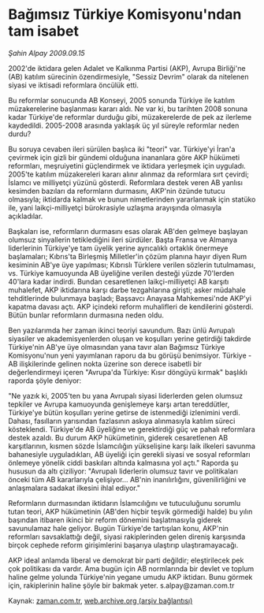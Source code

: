 # Bağımsız Türkiye Komisyonu'ndan tam isabet

*Şahin Alpay 2009.09.15*

<tr><td class="metin" colspan="2" style="padding-top: 20px; padding-left: 5px; padding-right: 10px;">2002'de iktidara gelen Adalet ve Kalkınma Partisi (AKP), Avrupa Birliği'ne (AB) katılım sürecinin özendirmesiyle, "Sessiz Devrim" olarak da nitelenen siyasi ve iktisadi reformlara öncülük etti.</td></tr><tr><td class="metin" colspan="2" style="padding-top: 20px; padding-left: 5px; padding-right: 10px;"><p>Bu reformlar sonucunda AB Konseyi, 2005 sonunda Türkiye ile katılım müzakerelerine başlanması kararı aldı. Ne var ki, bu tarihten 2008 sonuna kadar Türkiye'de reformlar durduğu gibi, müzakerelerde de pek az ilerleme kaydedildi. 2005-2008 arasında yaklaşık üç yıl süreyle reformlar neden durdu?
<p>Bu soruya cevaben ileri sürülen başlıca iki "teori" var. Türkiye'yi İran'a çevirmek için gizli bir gündemi olduğuna inananlara göre AKP hükümeti reformları, meşruiyetini güçlendirmek ve iktidara yerleşmek için uyguladı. 2005'te katılım müzakereleri kararı alınır alınmaz da reformlara sırt çevirdi; İslamcı ve milliyetçi yüzünü gösterdi. Reformlara destek veren AB yanlısı kesimden bazıları da reformların durmasını, AKP'nin özünde tutucu olmasıyla; iktidarda kalmak ve bunun nimetlerinden yararlanmak için statüko ile, yani laikçi-milliyetçi bürokrasiyle uzlaşma arayışında olmasıyla açıkladılar.
<p>Başkaları ise, reformların durmasını esas olarak AB'den gelmeye başlayan olumsuz sinyallerin tetiklediğini ileri sürdüler. Başta Fransa ve Almanya liderlerinin Türkiye'ye tam üyelik yerine ayrıcalıklı ortaklık önermeye başlamaları; Kıbrıs'ta Birleşmiş Milletler'in çözüm planına hayır diyen Rum kesiminin AB'ye üye yapılması; Kıbrıslı Türklere verilen sözlerin tutulmaması, vs. Türkiye kamuoyunda AB üyeliğine verilen desteği yüzde 70'lerden 40'lara kadar indirdi. Bundan cesaretlenen laikçi-milliyetçi AB karşıtı muhalefet, AKP iktidarına karşı darbe tezgahlarına girişti; asker müdahale tehditlerinde bulunmaya başladı; Başsavcı Anayasa Mahkemesi'nde AKP'yi kapatma davası açtı. AKP içindeki reform muhalifleri de kendilerini gösterdi. Bütün bunlar reformların durmasına neden oldu.
<p>Ben yazılarımda her zaman ikinci teoriyi savundum. Bazı ünlü Avrupalı siyasiler ve akademisyenlerden oluşan ve koşulları yerine getirdiği takdirde Türkiye'nin AB'ye üye olmasından yana tavır alan Bağımsız Türkiye Komisyonu'nun yeni yayımlanan raporu da bu görüşü benimsiyor. Türkiye - AB ilişkilerinde gelinen nokta üzerine son derece isabetli bir değerlendirmeyi içeren "Avrupa'da Türkiye: Kısır döngüyü kırmak" başlıklı raporda şöyle deniyor:
<p>"Ne yazık ki, 2005'ten bu yana Avrupalı siyasi liderlerden gelen olumsuz tepkiler ve Avrupa kamuoyunda genişlemeye karşı artan tereddütler, Türkiye'ye bütün koşulları yerine getirse de istenmediği izlenimini verdi. Dahası, fasılların yarısından fazlasının askıya alınmasıyla katılım süreci kösteklendi. Türkiye'de AB üyeliğine ve gerektirdiği güç ve pahalı reformlara destek azaldı. Bu durum AKP hükümetinin, giderek cesaretlenen AB karşıtlarının, kısmen sözde İslamcılığın yükselişine karşı laik ilkeleri savunma bahanesiyle uyguladıkları, AB üyeliği için gerekli siyasi ve sosyal reformları önlemeye yönelik ciddi baskıları altında kalmasına yol açtı." Raporda şu hususun da altı çiziliyor: "Avrupalı liderlerin olumsuz tavır ve politikaları önceki tüm AB kararlarıyla çelişiyor... AB'nin inanılırlığını, güvenilirliğini ve anlaşmalara sadakat ilkesini ihlal ediyor."
<p>Reformların durmasından iktidarın İslamcılığını ve tutuculuğunu sorumlu tutan teori, AKP hükümetinin (AB'den hiçbir teşvik görmediği halde) bu yılın başından itibaren ikinci bir reform dönemini başlatmasıyla giderek savunulamaz hale geliyor. Bugün Türkiye'de tartışılan konu, AKP'nin reformları savsaklattığı değil, siyasi rakiplerinden gelen direniş karşısında birçok cephede reform girişimlerini başarıya ulaştırıp ulaştıramayacağı.
<p>AKP ideal anlamda liberal ve demokrat bir parti değildir; eleştirilecek pek çok politikası da vardır. Ama bugün için AB normlarında bir devlet ve toplum haline gelme yolunda Türkiye'nin yegane umudu AKP iktidarı. Bunu görmek için, rakiplerinin haline şöyle bir bakmak yeter. s.alpay@zaman.com.tr<br/></p></p></p></p></p></p></p></td></tr>

Kaynak: [zaman.com.tr](http://zaman.com.tr/yazar.do?yazino=892341), [web.archive.org (arşiv bağlantısı)](http://web.archive.org/web/20090930082050/http://www.zaman.com.tr:80/yazar.do?yazino=892341)
